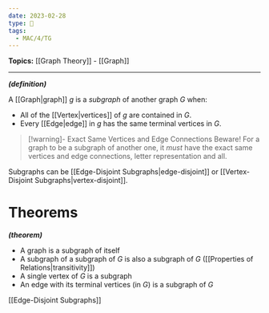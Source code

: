 ```yaml
---
date: 2023-02-28
type: 🧠
tags:
  - MAC/4/TG
---
```


**Topics:** [[Graph Theory]] - [[Graph]]

---

_**(definition)**_

A [[Graph|graph]] $g$ is a _subgraph_ of another graph $G$ when:

- All of the [[Vertex|vertices]] of $g$ are contained in $G$.
- Every [[Edge|edge]] in $g$ has the same terminal vertices in $G$.

> [!warning]- Exact Same Vertices and Edge Connections
> Beware! For a graph to be a subgraph of another one, it _must_ have the exact same vertices and edge connections, letter representation and all.

Subgraphs can be [[Edge-Disjoint Subgraphs|edge-disjoint]] or [[Vertex-Disjoint Subgraphs|vertex-disjoint]].

# Theorems

_**(theorem)**_

- A graph is a subgraph of itself
- A subgraph of a subgraph of $G$ is also a subgraph of $G$ ([[Properties of Relations|transitivity]])
- A single vertex of $G$ is a subgraph
- An edge with its terminal vertices (in $G$) is a subgraph of $G$

[[Edge-Disjoint Subgraphs]]
